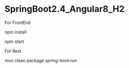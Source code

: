 # SpringBoot2.4_Angular8_H2   

For FrontEnd    

npm install     

npm start     



For Rest   

mvn clean package spring-boot:run    



